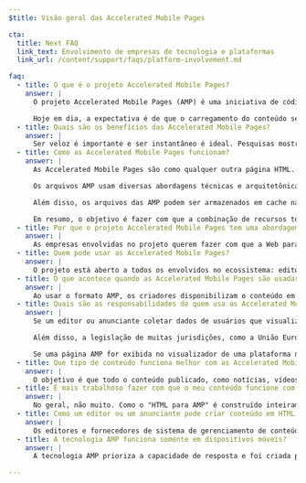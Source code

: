 ```yaml
---
$title: Visão geral das Accelerated Mobile Pages

cta:
  title: Next FAQ
  link_text: Envolvimento de empresas de tecnologia e plataformas
  link_url: /content/support/faqs/platform-involvement.md

faq:
  - title: O que é o projeto Accelerated Mobile Pages?
    answer: |
      O projeto Accelerated Mobile Pages (AMP) é uma iniciativa de código aberto que surgiu de discussões entre editores e empresas de tecnologia sobre a necessidade de melhorar todo o ecossistema de conteúdo para dispositivos móveis para todos os envolvidos: editores, plataformas de consumidor, criadores de conteúdo e usuários.

      Hoje em dia, a expectativa é de que o carregamento do conteúdo seja muito rápido e a navegação seja fácil. A realidade é que o carregamento pode demorar vários segundos ou nem ser concluído, caso o usuário abandone a página por estar lenta. As Accelerated Mobile Pages são páginas da Web desenvolvidas para carregar quase instantaneamente. Elas são um passo importante na criação de uma Web para dispositivos móveis melhor para todos.
  - title: Quais são os benefícios das Accelerated Mobile Pages?
    answer: |
      Ser veloz é importante e ser instantâneo é ideal. Pesquisas mostraram que taxas de rejeição mais elevadas estão associadas a páginas da Web de carregamento mais lento. O uso do formato AMP fará com que seja muito mais atrativo para os usuários consumir e interagir com mais conteúdo. No entanto, nem tudo é velocidade e desempenho. Também queremos melhorar a distribuição para que editores e anunciantes possam aproveitar o potencial da Web aberta e exibir conteúdo rapidamente em todos os locais (qualquer plataforma e aplicativo), gerando mais receita.
  - title: Como as Accelerated Mobile Pages funcionam?
    answer: |
      As Accelerated Mobile Pages são como qualquer outra página HTML. No entanto, elas têm um conjunto limitado de recursos técnicos permitidos que são definidos e regidos pelas especificações de AMP de código aberto. Assim como todas as páginas da Web, as Accelerated Mobile Pages carregarão em qualquer navegador moderno ou WebView de aplicativo.

      Os arquivos AMP usam diversas abordagens técnicas e arquitetônicas que priorizam a velocidade a fim de proporcionar uma experiência mais rápida aos usuários. Os desenvolvedores de AMP podem usar uma biblioteca rica e crescente de componentes da Web que oferecem a capacidade de incorporar objetos de rich media, como vídeos e postagens sociais, exibir publicidade ou coletar dados para análises. O objetivo não é homogeneizar a aparência do conteúdo, mas sim construir um núcleo comum mais técnico entre as páginas de modo a acelerar o tempo de carregamento.

      Além disso, os arquivos das AMP podem ser armazenados em cache na nuvem a fim de reduzir o tempo que o conteúdo leva para chegar ao dispositivo móvel do usuário. Com esse formato, é possível disponibilizar o conteúdo dos arquivos AMP para armazenamento em cache por terceiros. Nesse tipo de estrutura, editores e anunciantes ainda controlam o conteúdo, mas as plataformas podem armazenar em cache ou espelhar o conteúdo com facilidade, otimizando a velocidade de exibição para os usuários. O [cache de AMP do Google](https://developers.google.com/amp/cache/) pode ser usado sem custo por qualquer pessoa e armazena todas as páginas AMP. Outras empresas também podem criar o próprio cache de AMP.

      Em resumo, o objetivo é fazer com que a combinação de recursos técnicos limitados e um sistema de distribuição com base em armazenamento em cache gere páginas com melhor desempenho e maior desenvolvimento do público-alvo.
  - title: Por que o projeto Accelerated Mobile Pages tem uma abordagem de código aberto?
    answer: |
      As empresas envolvidas no projeto querem fazer com que a Web para dispositivos móveis funcione melhor para todos, não somente para uma plataforma ou um conjunto de tecnologias, de editores ou de anunciantes. O uso de código aberto nesse projeto permite que as pessoas contribuam e compartilhem ideias e códigos para tornar a Web para dispositivos móveis mais rápida. É só o início dessa jornada, e esperamos que outros editores, anunciantes e empresas de tecnologia se juntem a nós.
  - title: Quem pode usar as Accelerated Mobile Pages?
    answer: |
      O projeto está aberto a todos os envolvidos no ecossistema: editores, plataformas de consumidores, anunciantes e criadores de conteúdo. Para saber quem são as empresas e os sites que usam AMP, acesse a [página "Quem"](/pt_br/support/faqs/supported-platforms.html).
  - title: O que acontece quando as Accelerated Mobile Pages são usadas?
    answer: |
      Ao usar o formato AMP, os criadores disponibilizam o conteúdo em arquivos das AMP para ser rastreado, indexado, exibido (sujeito ao protocolo de exclusão de robôs) e armazenado em cache por terceiros.
  - title: Quais são as responsabilidades de quem usa as Accelerated Mobile Pages?
    answer: |
      Se um editor ou anunciante coletar dados de usuários que visualizam as páginas AMP dele, essa prática será regida por uma Política de Privacidade específica.  É responsabilidade do editor ou do anunciante divulgar essa política, preferencialmente com a inclusão de um link para o acesso a ela em cada uma das páginas AMP.

      Além disso, a legislação de muitas jurisdições, como a União Europeia, exige que um site forneça aos visitantes informações sobre cookies e outras formas de armazenamento local usadas nas páginas, incluindo as AMP. Em muitos casos, essas legislações também exigem que o site receba o consentimento dos usuários.  É responsabilidade do site determinar, com base no uso de cookies, que tipo de aviso é ideal.  Veja mais informações e ferramentas para gerar avisos de cookies em www.cookiechoices.org (em inglês).  Com o componente AMP [amp-user-notification](pt_br/docs/reference/components/amp-user-notification.html), é possível exibir uma notificação que pode ser dispensada pelo usuário.

      Se uma página AMP for exibida no visualizador de uma plataforma de terceiros, como o visualizador de AMP na Pesquisa Google, ele poderá funcionar como um ambiente híbrido, onde a página e a plataforma relacionadas poderão coletar dados sobre o usuário.  Nesse caso, a coleta de dados feita por cada parte será regida pela Política de Privacidade correspondente. Isso significa que, em um ambiente de visualização híbrido, os dados coletados pela página AMP e pela plataforma de terceiros precisarão estar em conformidade com as respectivas Políticas de Privacidade.  É responsabilidade de cada parte divulgar a própria Política de Privacidade e cumprir os regulamentos de dados relevantes, incluindo as legislações europeias relacionadas ao uso de cookies.
  - title: Que tipo de conteúdo funciona melhor com as Accelerated Mobile Pages?
    answer: |
      O objetivo é que todo o conteúdo publicado, como notícias, vídeos, blogs, páginas de comércio eletrônico e GIFs, funcione com as Accelerated Mobile Pages.
  - title: É mais trabalhoso fazer com que o meu conteúdo funcione com as Accelerated Mobile Pages?
    answer: |
      No geral, não muito. Como o "HTML para AMP" é construído inteiramente a partir de tecnologias da Web existentes, o processo de desenvolvimento reflete o que os editores e anunciantes já usam hoje. Os editores e anunciantes podem conhecer as especificações do HTML para AMP no GitHub. Para aqueles acostumados com o processo atual, não esperamos uma curva de aprendizagem significativa.
  - title: Como um editor ou um anunciante pode criar conteúdo em HTML para AMP?
    answer: |
      Os editores e fornecedores de sistema de gerenciamento de conteúdo (CMS, na sigla em inglês) podem desenvolver uma integração com o CMS deles para gerar conteúdo AMP. A Automattic já publicou um [plugin de AMP para WordPress](https://wordpress.org/plugins/amp/) (em inglês), e esperamos que todos os sistemas de gerenciamento de conteúdo adicionem a compatibilidade com páginas HTML para AMP.
  - title: A tecnologia AMP funciona somente em dispositivos móveis?
    answer: |
      A tecnologia AMP prioriza a capacidade de resposta e foi criada para funcionar em telas de *todos* os tamanhos.  No entanto, alguns recursos para plataformas de terceiros (como o carrossel de notícias principais do Google) são projetados apenas para a experiência em dispositivos móveis.  Consulte um representante da plataforma de terceiros para saber como eles usam as AMP.  Para saber mais sobre o funcionamento das páginas AMP em computadores e dispositivos móveis, veja a postagem do blog de Paul Bakaus em [Sobre as Accelerated Mobile Pages para dispositivos móveis](https://paulbakaus.com/2016/07/01/about-that-mobile-in-accelerated-mobile-pages/) (em inglês).

---
```

